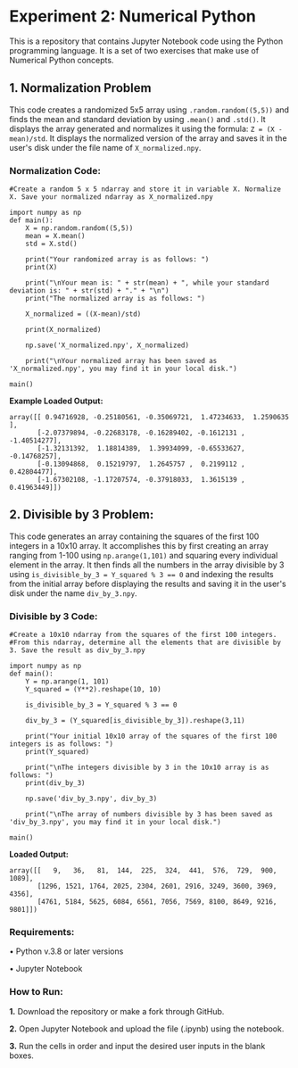 # Experiment 2: Numerical Python

This is a repository that contains Jupyter Notebook code using the Python programming language. It is a set of two exercises that make use of Numerical Python concepts.

## 1. Normalization Problem
This code creates a randomized 5x5 array using ```.random.random((5,5))``` and finds the mean and standard deviation by using ```.mean()``` and ```.std()```. It displays the array generated and normalizes it using the formula: ```Z = (X - mean)/std```. It displays the normalized version of the array and saves it in the user's disk under the file name of `X_normalized.npy`.

### Normalization Code:
```
#Create a random 5 x 5 ndarray and store it in variable X. Normalize X. Save your normalized ndarray as X_normalized.npy

import numpy as np
def main():
    X = np.random.random((5,5))
    mean = X.mean()
    std = X.std()

    print("Your randomized array is as follows: ")
    print(X)

    print("\nYour mean is: " + str(mean) + ", while your standard deviation is: " + str(std) + "." + "\n")
    print("The normalized array is as follows: ")

    X_normalized = ((X-mean)/std)

    print(X_normalized)

    np.save('X_normalized.npy', X_normalized)

    print("\nYour normalized array has been saved as 'X_normalized.npy', you may find it in your local disk.")

main()
```

**Example Loaded Output:**
```
array([[ 0.94716928, -0.25180561, -0.35069721,  1.47234633,  1.2590635 ],
       [-2.07379894, -0.22683178, -0.16289402, -0.1612131 , -1.40514277],
       [-1.32131392,  1.18814389,  1.39934099, -0.65533627, -0.14768257],
       [-0.13094868,  0.15219797,  1.2645757 ,  0.2199112 ,  0.42804477],
       [-1.67302108, -1.17207574, -0.37918033,  1.3615139 ,  0.41963449]])
```

## 2. Divisible by 3 Problem:
This code generates an array containing the squares of the first 100 integers in a 10x10 array. It accomplishes this by first creating an array ranging from 1-100 using ```np.arange(1,101)``` and squaring every individual element in the array. It then finds all the numbers in the array divisible by 3 using ```is_divisible_by_3 = Y_squared % 3 == 0``` and indexing the results from the initial array before displaying the results and saving it in the user's disk under the name ```div_by_3.npy```.

### Divisible by 3 Code:
```
#Create a 10x10 ndarray from the squares of the first 100 integers. 
#From this ndarray, determine all the elements that are divisible by 3. Save the result as div_by_3.npy

import numpy as np
def main():
    Y = np.arange(1, 101)
    Y_squared = (Y**2).reshape(10, 10)

    is_divisible_by_3 = Y_squared % 3 == 0

    div_by_3 = (Y_squared[is_divisible_by_3]).reshape(3,11)

    print("Your initial 10x10 array of the squares of the first 100 integers is as follows: ")
    print(Y_squared)

    print("\nThe integers divisible by 3 in the 10x10 array is as follows: ")
    print(div_by_3)

    np.save('div_by_3.npy', div_by_3)

    print("\nThe array of numbers divisible by 3 has been saved as 'div_by_3.npy', you may find it in your local disk.")
    
main()
```

**Loaded Output:**
```
array([[   9,   36,   81,  144,  225,  324,  441,  576,  729,  900, 1089],
       [1296, 1521, 1764, 2025, 2304, 2601, 2916, 3249, 3600, 3969, 4356],
       [4761, 5184, 5625, 6084, 6561, 7056, 7569, 8100, 8649, 9216, 9801]])
```

### Requirements:

• Python v.3.8 or later versions

• Jupyter Notebook

### How to Run:

**1.** Download the repository or make a fork through GitHub.

**2.** Open Jupyter Notebook and upload the file (.ipynb) using the notebook.

**3.** Run the cells in order and input the desired user inputs in the blank boxes.
